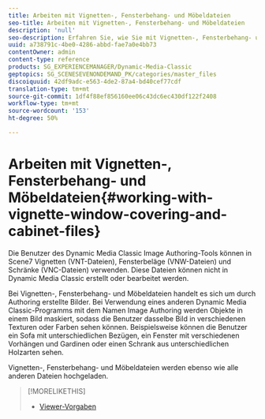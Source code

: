 ```yaml
---
title: Arbeiten mit Vignetten-, Fensterbehang- und Möbeldateien
seo-title: Arbeiten mit Vignetten-, Fensterbehang- und Möbeldateien
description: 'null'
seo-description: Erfahren Sie, wie Sie mit Vignetten-, Fensterbehang- und Schrank-Dateien arbeiten können.
uuid: a738791c-4be0-4286-abbd-fae7a0e4bb73
contentOwner: admin
content-type: reference
products: SG_EXPERIENCEMANAGER/Dynamic-Media-Classic
geptopics: SG_SCENESEVENONDEMAND_PK/categories/master_files
discoiquuid: 42df9adc-e563-4de2-87a4-bd40cef77cdf
translation-type: tm+mt
source-git-commit: 1df4f88ef856160ee06c43dc6ec430df122f2408
workflow-type: tm+mt
source-wordcount: '153'
ht-degree: 50%

---
```



# Arbeiten mit Vignetten-, Fensterbehang- und Möbeldateien{#working-with-vignette-window-covering-and-cabinet-files}

Die Benutzer des Dynamic Media Classic Image Authoring-Tools können in Scene7 Vignetten (VNT-Dateien), Fensterbeläge (VNW-Dateien) und Schränke (VNC-Dateien) verwenden. Diese Dateien können nicht in Dynamic Media Classic erstellt oder bearbeitet werden.

Bei Vignetten-, Fensterbehang- und Möbeldateien handelt es sich um durch Authoring erstellte Bilder. Bei Verwendung eines anderen Dynamic Media Classic-Programms mit dem Namen Image Authoring werden Objekte in einem Bild maskiert, sodass die Benutzer dasselbe Bild in verschiedenen Texturen oder Farben sehen können. Beispielsweise können die Benutzer ein Sofa mit unterschiedlichen Bezügen, ein Fenster mit verschiedenen Vorhängen und Gardinen oder einen Schrank aus unterschiedlichen Holzarten sehen.

Vignetten-, Fensterbehang- und Möbeldateien werden ebenso wie alle anderen Dateien hochgeladen.

>[!MORELIKETHIS]
>
>* [Viewer-Vorgaben](application-setup.md#viewer_presets)

